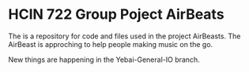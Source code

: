 # HCIN 722 Group Poject AirBeats
The is a repository for code and files used in the project AirBeasts.
The AirBeast is approching to help people making music on the go.

New things are happening in the Yebai-General-IO branch.
